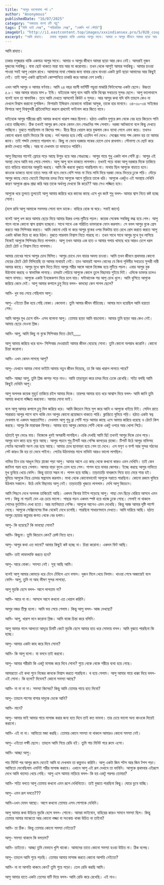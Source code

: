 ```yaml
---
title: "আপুর ভালোবাসা পর্ব ১"
author: "Anonymous"
publishedDate: "16/07/2025"
category: "অজাচার বাংলা চটি গল্প"
tags: ["দিদি ভাই সেক্স", "পারিবারিক সেক্স", "বেঙ্গলি পর্ন স্টোরি"]
imageUrl: "http://i1.eastcontent.top/images/xxxindiansex.pro/5/020_coupled.jpg"
excerpt: "আমি রাহাত।   ঢাকার বসুন্ধরায় থাকি একমাত্র আপুর সাথে। আমার ও আপুর জীবনে আমরা ছাড়া আর কেও নেই। আমরাই দুজন দুজনের সবকিছু। বাবা ছোট থাকতে মারা যায় আর মা করোনায়। তখন থেকে আপুই আমার সবকিছু। আমার চাওয়া পাওয়া..."
---
```


আমি রাহাত।


ঢাকার বসুন্ধরায় থাকি একমাত্র আপুর সাথে। আমার ও আপুর জীবনে আমরা ছাড়া আর কেও নেই। আমরাই দুজন দুজনের সবকিছু। বাবা ছোট থাকতে মারা যায় আর মা করোনায়। তখন থেকে আপুই আমার সবকিছু। আমার চাওয়া পাওয়া সবই আপু খেয়াল রাখে। আমাদের মাথা গোজার জন্য বাবার রেখে যাওয়া একটা ফ্লাট ছাড়া আমাদের আর কিছুই নেই। তাই আপু একটা প্রাইভেট কোম্পানিতে চাকরি করে আমরা বেশ চলছি।


এখন আসি আপুর ও আমার বর্ণনায়। আমি ২৪ বছর বয়সী ভার্সিটি পড়ুয়া মাঝারি ফিটনেসের একটা ছেলে। উচ্চতা ৫.৮। আর আমার বাড়ার মাপ ৮ ইন্চি। যাইহোক আপু বলে আমি নাকি বিশ্বের সবচেয়ে সুন্দর ছেলে। আপু ভালোবাসে বলেই বলে তা স্বাভাবিক। তবে আমি দেখতে আসলেই কিউট ও সুন্দর। আর আপুর কথা যদি বলি তাহলে কেও না দেখলে বিশ্বাস করানো মুশকিল। ফিগারটা ইন্ডিয়ান যেকোনো নায়িকা আসুক, তাকে হার মানাবে। ৩৪-৩০-৩৪ সাইজের ফিগারে আপু বিশ্বসুন্দরী প্রতিযোগিতা করলে প্রথমেই ফাইনাল করে জিতে যাবে।


যাইহোক আপুর শরীরের প্রতি আমার কখনো খারাপ নজর ছিলনা। হঠাত একদিন দুপুরে রুম থেকে বের হয়ে কিচেনে পানি খেতে যাচ্ছিলাম। ঠিক তখনই আপুর রুম থেকে কেমন যেন গোঙানির শব্দ পেলাম। দরজা আটকানো বলে কিছু দেখতে পাচ্ছিনা। বুঝতে পারছিলাম না কিসের শব্দ। ধীরে ধীরে খেয়াল করে বুঝলাম কেও ব্যাথা পেলে এমন করে। তখনও কোনো ধারনা হয়নি ভিতরে কি হচ্ছে। পর্ন সরদার হয়ে গেছি এতদিন পর্ন দেখে। সেক্সের সময় শব্দ কেমন হয় তা আমার জানা। তাই শব্দটা মেলাতে পারলাম না। কিছু না ভেবে দরজার লকের হোলে চোখ রাখলাম। সৌভাগ্য যে ছোট করে রুমটা দেখতে পাচ্ছি। আর যা দেখলাম তা ভাবতেও পারিনি।


আপু বিছানার পাশেই ফ্লোরে পড়ে আছে উপুড় হয়ে আর গোঙাচ্ছে। আপুর গায়ে শুধু একটা লাল পেন্টি ব্রা। আপুর এই অবস্থা দেখে আমি ভয় পেয়ে গেলাম। আপু আপু বলে ডাকতে লাগলাম। তখনই পড়ে থাকা আপু দরজার দিকে তাকিয়ে হাত বাড়িয়ে বাচানোর আকুতি করছে। আমি কি করবো বুঝতে পারছিলাম না। মাথায় ছিল আপুকে বাচাতে হবে। কাওকে ডাকতে যাবো তাতে সময় নষ্ট হবে ভেবে বেশি সময় না নিয়ে লাথি দিয়ে দরজা ভেঙে ভিতরে ঢুকে পড়ি। দৌড়ে আপুর কাছে যেতে যেতেই বিছানার চাদর নিয়ে আপুকে আগে মুড়িয়ে তাকে ধরি। আপুকে একটুও এই অবস্থায় দেখিনি কারণ আপুকে প্রচণ্ড শ্রদ্ধা করি আর তাকে অর্ধনগ্ন দেখবো কি করে?? আর সেও লজ্জিত হবে।


আপুকে ধরে তুলতে তুলতেই আপু আমায় জরিয়ে ধরে কানের কাছে এসে খুব কষ্টে শুধু বলল- আমার শ্বাস নিতে কষ্ট হচ্ছে সোনা।


(বলে রাখি আপু আমাকে সবসময় সোনা বলে ডাকে। বাহিরে হোক বা ঘরে। সবাই জানে)


বলেই আপু ধপ করে আমায় ছেড়ে দিয়ে আমার উরুর ওপর লুটিয়ে পড়ল। কয়েক সেকেন্ড সবকিছু স্তব্ধ হয়ে গেল। আপু গালে নাকে কোনো শ্বাস প্রশ্বাস হচ্ছেনা। সাথে সাথে এক পরিচিত ডাক্তারকে ফোন করলাম। সে বলল আপুর বুকে প্রেস করতে আর সিপিআর করতে। আমি কোনো দেরি না করে আপুর বুকের ওপর দিকটায় হাত রেখে প্রেস করতে করতে আপু একটা ঝটকা দিয়ে হা করে উঠল। বুঝতে পারলাম নিশ্বাস নিতে পারছে না। তখন সাথে সাথে আপুর মুখে মুখ লাগিয়ে নিজেই আপুকে সিপিআর দিতে লাগলাম। আপু তখন আমার এক হাত ও আমার গলায় খামছে ধরে আরও চেপে ধরল ঠোটে ঠোট ও নিশ্বাস নিতে লাগলাম।


আমার চোখের সাথে আপুর চোখ মিলিত। আপুর চোখে যেন বাচার অদম্য চাওয়া। আমি তখন জীবনে প্রথমবার কোনো মেয়ের ঠোটে ঠোট মিলিয়েছি তা আমার মাথায়ই নেই। তাও আমারই আপন বোনের যে কিনা পৃথিবীর সবচেয়ে সুন্দরী নারী আমার কাছে। আপুর মুখে শ্বাস দিতে দিতে আপুর শরীর আস্তে আস্তে নিস্তেজ হয়ে লুটিয়ে পড়ল। এবার আপুর বুক উঠানামা করছে ও স্বাভাবিক লাগছে। চাদরটা পেচিয়ে আপুকে কোলে তুলে বিছানায় শুইয়ে দিই। এদিকে ডাক্তার চলেও আসে বাসায়। আপুকে একটা ইনজেকশন দিয়ে চলে যায়। ঘন্টাখানেক পর আপু চোখ খুলে। আমি খুশিতে আপুকে জরিয়ে কেদে দেই। আপু আমার কপালে চুমু দিয়ে বলল- কাদছো কেন পাগল ছেলে?

আমি- খুব ভয় পেয়ে গেছিলাম আপু।


আপু- এইতো ঠিক হয়ে গেছি বোকা। কেদোনা। তুমি আমার জীবন বাঁচিয়েছ। আমার মনে হয়েছিল আমি হয়তো শেষ।

আমি আপুর মুখ চেপে বলি- এসব বলোনা আপু। তোমায় ছাড়া আমি বাচবোনা। আমার তুমি ছাড়া আর কেও নেই। আমায় ছেড়ে যেওনা প্লিজ।

আমি- আপু, আমি কিছু না বুঝে সিপিআর দিতে ঠোটে,,,,,,

আপু আমায় জরিয়ে ধরে বলে- সিপিআর দেওয়ায়ই আমার জীবন বেচেছে সোনা। তুমি কোনো অপরাধ করোনি। কোনো চিন্তা করোনা।

আমি- এখন কেমন লাগছে আপু?

আপু- যেখানে আমার সোনা ভাইটা আমায় নতুন জীবন দিয়েছে, তা কি আর খারাপ লাগতে পারে?

আমি- আচ্ছা আপু, তুমি প্লিজ কাপড় পড়ে নাও। আমি তাড়াহুড়া করে চাদর দিয়ে ঢেকে রেখেছি। সত্যি বলছি আমি কিছুই দেখিনি আপু।


আপু অপলক কয়েক মুহুর্ত তাকিয়ে রইল আমার দিকে। তারপর আমার হাত ধরে আশ্বাস দিয়ে বলল- আমি জানি তুমি আমায় কখনো লজ্জিত করবেনা। আমার সোনা ভাই।


বলে আপু আমার কপালে চুমু দিল জরিয়ে ধরে। আমি কিচেনে গিয়ে সুপ করে আনি ও আপুকে খাইয়ে দিই। সেদিন রাতে সারারাত আপুর পাশে বসে থাকি যেন আপুর কোনো প্রয়োজনে থাকতে পারি। ক্লান্তিতে ঘুমিয়ে পড়ি। হঠাত একটা স্বপ্ন দেখলাম যা একদম অপ্রত্যাশিত। দেখলাম আপু শুধু ব্রা পেন্টি পড়ে আমার কাছে এসে আমায় জরিয়ে ধরেছে ও ঠোটে কিস করছে। আপুর কি মারাত্মক ফিগার। আমার হাত আপুর কোমরে পেন্টি থেকে একটু ওপরে আর খোলা পিঠে।


হঠাতই ঘুম ভেঙে যায়। নিজেকে খুবই অপরাধী লাগছিল। একি দেখছি আমি ছি! তখনই আপুর দিকে চোখ পড়ে। আপুর ডান কাত হয়ে শুয়ে আছে। আপুর পড়নে শুধু টিশার্ট আর গেন্জি কাপড়ের প্লাজো। টিশার্ট উঠে আপুর নাভিসহ পেটের অনেকটা অংশ বের হয়ে আছে। আমার চোখ ছানাবড়া হয়ে গেল তা দেখে। এস মসৃণ ও ফর্শা আর সুন্দর গঠনের পেট কারও কি হয় তা ভেবে পাইনা। পেটের উঠানামার সাথে নাভিটা আরও ভালো লাগছিল।


নাভির তিন চার আঙুল নিচে প্লাজো পড়া আপু। আমার আগে এত কাছ থেকে কখনো কারও এমন দেখিনি। তাই কেন জানিনা গরম হয়ে গেলাম। আমার বাড়া ফুলে ঢোল হয়ে গেল। পাগল হয়ে যাবার জোগার। ইচ্ছে করছে আপুর নাভিতে মুখ ডুবিয়ে খেয়ে ফেলি। কিন্তু তাতো সম্ভব না। পাগল হয়ে যাচ্ছি। তাড়াতাড়ি বাথরুমে গিয়ে হাত মেরে শান্ত হই। ঘুমিয়ে আপুকে নিয়ে চোদার স্বপ্নদোষ করলাম। মাথা থেকে কোনোভাবেই আপুকে সরাতে পারছিনা। কোনো রকমে ঘুমিয়ে উঠলাম সকালে। উঠে দেখি বিছানায় আপু নেই। তাড়াতাড়ি খুজতে লাগলাম। দেখি আপু কিচেনে।


আমি পিছনে দেখে অপলক তাকিয়েই আছি। একদম স্কিনার টাইস পড়েছে আপু। পাছা যেন ছিড়ে বেরিয়ে আসবে এমন দশা। কিছু না পড়াই যেন এর চেয়ে ভালো। পাছার গড়ন একদম স্পষ্ট হয়ে খাজে ঢুকে গেছে। সেলাই না থাকলে পোদের ফুটোটাও দেখা হতো। আর ম্যাগিহাতা গেন্জি। আপুকে আগেও এমন দেখেছি। কিন্তু আজ আমার দৃষ্টি পাল্টে গেছে। আপুকে সেক্সিনেসের দিক থেকেই দেখে চলেছি। পারছিনা সাধারণভাবে দেখতে। আমি দারিয়ে আছি। হঠাত আপুর ছোয়ায় কল্পনার জগত থেকে বের হলাম।

আপু- কি হয়েছে? কি ভাবছো সোনা?

আমি- কিছুনা। তুমি কিচেনে কেন? রেস্ট নিতে হবে।

আপু- আপুর কথা এত ভাবো? আমার কিছুই কষ্ট হচ্ছে না। চিন্তা করোনা। একদম ফিট আছি।

আমি- তাই লাফালাফি করতে হবে?

আপু- আরে বোকা। সমস্যা নেই। সুস্থ আছি আমি।

বলেই আপু আমার কোমড়ে ধরে টেনে টেবিলে এনে বসাল। দুজন মিলে খেয়ে নিলাম। খাওয়া শেষে অজান্তেই বলে ফেলি- আপু, তুমি না আহ ভীষণ সুন্দর লাগছো.

আপু মুচকি হেসে বলল- আগে লাগতাম না?

আমি- আরে না না। আসলে আগে কখনো এত খেয়াল করিনি।


আপুর নজর তীক্ষ্ণ হলো। আমি ভয় পেয়ে গেলাম। কিন্তু আপু বলল- আজ দেখছো?

আমি- আপু, খারাপ মনে করোনা প্লিজ। আমি বাজে চিন্তা করে বলিনি।


আপু আমার গালে আলতো আদূরে চিমটি কেটে মুচকি হেসে আমার হাত ধরে সোফায় বসল। আমি বুঝতে পারছিনা কি হচ্ছে।

আপু- আমার একটা কাহ করে দিবে সোনা?

আমি- কি আপু বলো। যা বলবে তাই করবো।

আপু- আমার শরীরটা কি একটু মাসাজ করে দিবে সোনা? শুয়ে থেকে থেকে শরীরে ব্যথা হয়ে গেছে।


আমারতো এই কথা শুনে নিজের কানকে বিশ্বাস করতে পারছিনা। থ হয়ে গেলাম। আপু আমার গায়ে ধাক্কা দিয়ে বলল- এই সোনা। কি হলো? দিবেনা? কোনো সমস্যা আছে?

আমি- না না না না। সমস্যা কিসের? কিন্তু আমি তোমার গায়ে হাত দিবো?

আপু- তাহলে পাশের বাসার দাদুকে ডেকে আনি?

আমি- মানে?

আপু- আমার ভাই আমার গায়ে মাসাজ করার জন্য হাত দিবে তাই কত ভাবনা। তার চেয়ে ভালো অন্য কাওকে দিয়েই করানো।

আমি- এই না না। আমিতো মজা করছি। তোমার কোনে সমস্যা না থাকলে আমারও কোনো সমস্যা নেই।

আপু- এইতো লক্ষী ছেলে। তাহলে আমি গিয়ে রেডি হই। তুমি পাচ মিনিট পরে রুমে এসো।

আমি- আচ্ছা আপু।


পাচ মিনিট পর আপুর রুমে যেতেই আমি যা দেখলাম তা কল্পনাও করিনি। আপু একটা জিম শটস আর জিম টপস পড়া। আমিতো ভেবেছিলাম এমনিই শরীর মাসাজ করাবে। এখানে আপু এই রূপ দেখাবে তা ভাবিনি। আপুকে প্রথমবার এইরূপে দেখে আমি থতমত খেয়ে গেছি। আপু এসে আমায় নাড়িয়ে বলল- কি হয় একটু পরপর তোমার?

আমি- সত্যি বলতে আপু তোমায় কখনো এমন রূপে দেখিনিতো। তাই বুঝতে পারছিনা কিছু। ঘোরে ডুবে যাচ্ছি।

আপু- এমন রূপ বলতে???

আমি-এখন যেমন আছো। আগে কখনো তোমায় এসব পোশাকে দেখিনি।


আপু আমার কথা উড়িয়ে মুচকি হেসে বলল- শোনো। আমরা ভাইবোন, বাহিরের কারও সামনে সমস্যা ছিল। কিন্তু তোমার আমার মাঝেতো আর কোনো লজ্জা বা সংকোচ থাকা উচিত না তাইনা?

আমি- তা ঠিক। কিন্তু তোমার কোনো সমস্যা নেইতো?

আপু- সমস্যা থাকলে কি বলতাম?

আমি- তাইতো। আচ্ছা তুমি যেভাবে খুশি থাকো। আমাদের তাতে কোনো সমস্যা হওয়া উচিত না। ঠিক বলেছ।

আপু- তাহলে আমি শুয়ে পড়ছি। তোমার আমায় মাসাজ করতে কোনো আপত্তি নেইতো?

আমি- না না আপত্তি থাকবে কেন? তুমি শুয়ে পড়ো। তেল রেডি করছি আমি।

আপু আমার হাতে একটা তেলের বাটি দিয়ে বলল- আমি রেডি করে রেখেছি। এই নাও।
